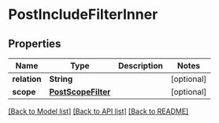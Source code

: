 # PostIncludeFilterInner

## Properties
Name | Type | Description | Notes
------------ | ------------- | ------------- | -------------
**relation** | **String** |  | [optional] 
**scope** | [**PostScopeFilter**](PostScopeFilter.md) |  | [optional] 

[[Back to Model list]](../README.md#documentation-for-models) [[Back to API list]](../README.md#documentation-for-api-endpoints) [[Back to README]](../README.md)


